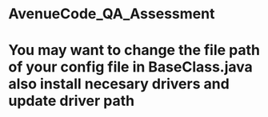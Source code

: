 # AvenueCode_QA_Assessment
# You may want to change the file path of your config file in BaseClass.java also install necesary drivers and update driver path
